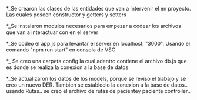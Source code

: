 \*\_Se crearon las clases de las entidades que van a intervenir el en proyecto.
Las cuales poseen constructor y getters y setters

\*\_Se instalaron modulos necesarios para empezar a codear los archivos que van a interactuar con en el server

\*\_Se codeo el app.js para levantar el server en localhost: "3000". Usando el comando "npm run start" en consola de VSC

\*\_ Se creo una carpeta config la cual adentro contiene el archivo db.js que es donde se realiza la conexion a la base de datos

\*\_Se actualizaron los datos de los models, porque se reviso el trabajo y se creo un nuevo DER. Tambien se establecio la conexion a la base de datos.. usando Rutas.. se creo el archivo de rutas de pacientey paciente controller..

